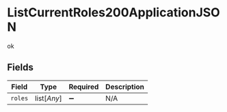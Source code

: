 # ListCurrentRoles200ApplicationJSON

ok


## Fields

| Field              | Type               | Required           | Description        |
| ------------------ | ------------------ | ------------------ | ------------------ |
| `roles`            | list[*Any*]        | :heavy_minus_sign: | N/A                |